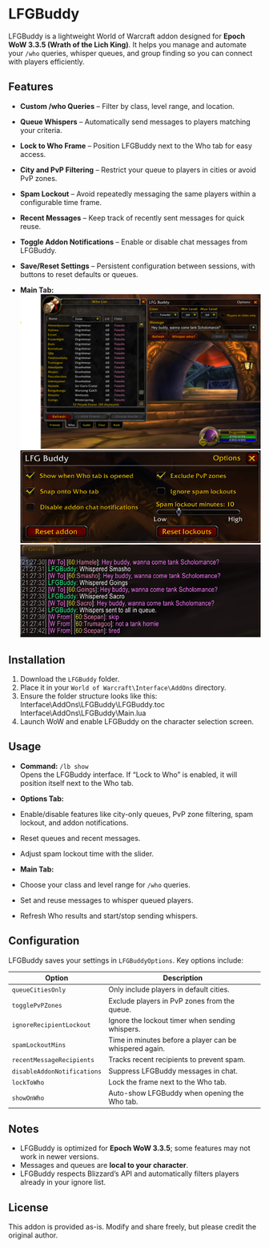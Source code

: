 # LFGBuddy

LFGBuddy is a lightweight World of Warcraft addon designed for **Epoch WoW 3.3.5 (Wrath of the Lich King)**. It helps you manage and automate your `/who` queries, whisper queues, and group finding so you can connect with players efficiently.

## Features

- **Custom /who Queries** – Filter by class, level range, and location.
- **Queue Whispers** – Automatically send messages to players matching your criteria.
- **Lock to Who Frame** – Position LFGBuddy next to the Who tab for easy access.
- **City and PvP Filtering** – Restrict your queue to players in cities or avoid PvP zones.
- **Spam Lockout** – Avoid repeatedly messaging the same players within a configurable time frame.
- **Recent Messages** – Keep track of recently sent messages for quick reuse.
- **Toggle Addon Notifications** – Enable or disable chat messages from LFGBuddy.
- **Save/Reset Settings** – Persistent configuration between sessions, with buttons to reset defaults or queues.

- **Main Tab:**  
![Main](images/lfgbuddy1.png)
![Options](images/lfgbuddy2.png)
![Whispers](images/lfgbuddy3.png)

## Installation

1. Download the `LFGBuddy` folder.
2. Place it in your `World of Warcraft\Interface\AddOns` directory.
3. Ensure the folder structure looks like this:
Interface\AddOns\LFGBuddy\LFGBuddy.toc
Interface\AddOns\LFGBuddy\Main.lua
4. Launch WoW and enable LFGBuddy on the character selection screen.

## Usage

- **Command:** `/lb show`  
Opens the LFGBuddy interface. If “Lock to Who” is enabled, it will position itself next to the Who tab.  

- **Options Tab:**  
- Enable/disable features like city-only queues, PvP zone filtering, spam lockout, and addon notifications.  
- Reset queues and recent messages.  
- Adjust spam lockout time with the slider.  

- **Main Tab:**  
- Choose your class and level range for `/who` queries.  
- Set and reuse messages to whisper queued players.  
- Refresh Who results and start/stop sending whispers.

## Configuration

LFGBuddy saves your settings in `LFGBuddyOptions`. Key options include:

| Option                        | Description                                                                 |
|-------------------------------|-----------------------------------------------------------------------------|
| `queueCitiesOnly`              | Only include players in default cities.                                     |
| `togglePvPZones`               | Exclude players in PvP zones from the queue.                                 |
| `ignoreRecipientLockout`       | Ignore the lockout timer when sending whispers.                              |
| `spamLockoutMins`              | Time in minutes before a player can be whispered again.                     |
| `recentMessageRecipients`      | Tracks recent recipients to prevent spam.                                    |
| `disableAddonNotifications`    | Suppress LFGBuddy messages in chat.                                          |
| `lockToWho`                    | Lock the frame next to the Who tab.                                          |
| `showOnWho`                    | Auto-show LFGBuddy when opening the Who tab.                                 |

## Notes

- LFGBuddy is optimized for **Epoch WoW 3.3.5**; some features may not work in newer versions.  
- Messages and queues are **local to your character**.  
- LFGBuddy respects Blizzard’s API and automatically filters players already in your ignore list.

## License

This addon is provided as-is. Modify and share freely, but please credit the original author.

